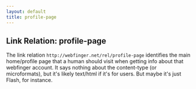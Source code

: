 ```yaml
---
layout: default
title: profile-page
---
```


## Link Relation: profile-page ##

The link relation `http://webfinger.net/rel/profile-page` identifies the main
home/profile page that a human should visit when getting info about that
webfinger account. It says nothing about the content-type (or microformats),
but it's likely text/html if it's for users. But maybe it's just Flash, for
instance.
